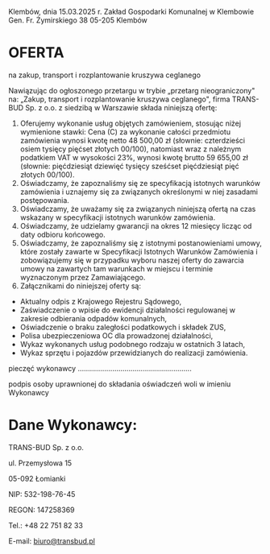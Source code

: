 
Klembów, dnia 15.03.2025 r.
Zakład Gospodarki Komunalnej w Klembowie
Gen. Fr. Żymirskiego 38
05-205 Klembów

# OFERTA

na zakup, transport i rozplantowanie kruszywa ceglanego

Nawiązując do ogłoszonego przetargu w trybie „przetarg nieograniczony" na: „Zakup, transport i rozplantowanie kruszywa ceglanego", firma TRANS-BUD Sp. z o.o. z siedzibą w Warszawie składa niniejszą ofertę:

1. Oferujemy wykonanie usług objętych zamówieniem, stosując niżej wymienione stawki:
Cena (C) za wykonanie całości przedmiotu zamówienia wynosi kwotę netto 48 500,00 zł (słownie: czterdzieści osiem tysięcy pięćset złotych 00/100), natomiast wraz z należnym podatkiem VAT w wysokości 23%, wynosi kwotę brutto 59 655,00 zł (słownie: pięćdziesiąt dziewięć tysięcy sześćset pięćdziesiąt pięć złotych 00/100).
2. Oświadczamy, że zapoznaliśmy się ze specyfikacją istotnych warunków zamówienia i uznajemy się za związanych określonymi w niej zasadami postępowania.
3. Oświadczamy, że uważamy się za związanych niniejszą ofertą na czas wskazany w specyfikacji istotnych warunków zamówienia.
4. Oświadczamy, że udzielamy gwarancji na okres 12 miesięcy licząc od daty odbioru końcowego.
5. Oświadczamy, że zapoznaliśmy się z istotnymi postanowieniami umowy, które zostały zawarte w Specyfikacji Istotnych Warunków Zamówienia i zobowiązujemy się w przypadku wyboru naszej oferty do zawarcia umowy na zawartych tam warunkach w miejscu i terminie wyznaczonym przez Zamawiającego.
6. Załącznikami do niniejszej oferty są:
- Aktualny odpis z Krajowego Rejestru Sądowego,
- Zaświadczenie o wpisie do ewidencji działalności regulowanej w zakresie odbierania odpadów komunalnych,
- Oświadczenie o braku zaległości podatkowych i składek ZUS,
- Polisa ubezpieczeniowa OC dla prowadzonej działalności,
- Wykaz wykonanych usług podobnego rodzaju w ostatnich 3 latach,
- Wykaz sprzętu i pojazdów przewidzianych do realizacji zamówienia.

pieczęć wykonawcy ........................................................

podpis osoby uprawnionej do składania oświadczeń woli w imieniu Wykonawcy

# Dane Wykonawcy:

TRANS-BUD Sp. z o.o.

ul. Przemysłowa 15

05-092 Łomianki

NIP: 532-198-76-45

REGON: 147258369

Tel.: +48 22 751 82 33

E-mail: biuro@transbud.pl

